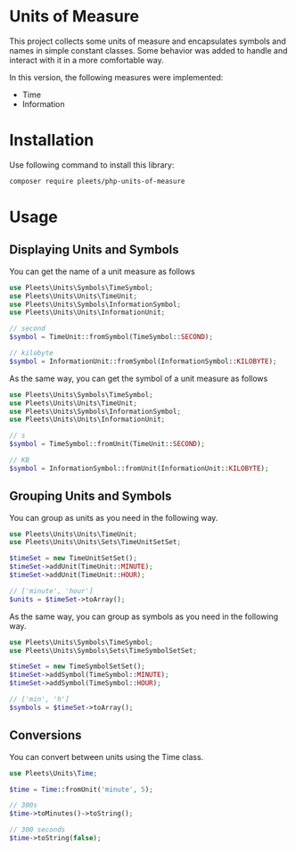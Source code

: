 # Units of Measure

This project collects some units of measure and encapsulates symbols and names in simple constant classes. Some behavior was added
to handle and interact with it in a more comfortable way.

In this version, the following measures were implemented:

- Time
- Information

# Installation

Use following command to install this library:

```bash
composer require pleets/php-units-of-measure
```

# Usage

## Displaying Units and Symbols

You can get the name of a unit measure as follows

```php
use Pleets\Units\Symbols\TimeSymbol;
use Pleets\Units\Units\TimeUnit;
use Pleets\Units\Symbols\InformationSymbol;
use Pleets\Units\Units\InformationUnit;

// second
$symbol = TimeUnit::fromSymbol(TimeSymbol::SECOND);

// kilobyte
$symbol = InformationUnit::fromSymbol(InformationSymbol::KILOBYTE);
```

As the same way, you can get the symbol of a unit measure as follows

```php
use Pleets\Units\Symbols\TimeSymbol;
use Pleets\Units\Units\TimeUnit;
use Pleets\Units\Symbols\InformationSymbol;
use Pleets\Units\Units\InformationUnit;

// s
$symbol = TimeSymbol::fromUnit(TimeUnit::SECOND);

// KB
$symbol = InformationSymbol::fromUnit(InformationUnit::KILOBYTE);
```

## Grouping Units and Symbols

You can group as units as you need in the following way.

```php
use Pleets\Units\Units\TimeUnit;
use Pleets\Units\Units\Sets\TimeUnitSetSet;

$timeSet = new TimeUnitSetSet();
$timeSet->addUnit(TimeUnit::MINUTE);
$timeSet->addUnit(TimeUnit::HOUR);

// ['minute', 'hour']
$units = $timeSet->toArray();
```

As the same way, you can group as symbols as you need in the following way.

```php
use Pleets\Units\Symbols\TimeSymbol;
use Pleets\Units\Symbols\Sets\TimeSymbolSetSet;

$timeSet = new TimeSymbolSetSet();
$timeSet->addSymbol(TimeSymbol::MINUTE);
$timeSet->addSymbol(TimeSymbol::HOUR);

// ['min', 'h']
$symbols = $timeSet->toArray();
```

## Conversions

You can convert between units using the Time class.

```php
use Pleets\Units\Time;

$time = Time::fromUnit('minute', 5);

// 300s
$time->toMinutes()->toString();

// 300 seconds
$time->toString(false);
```

